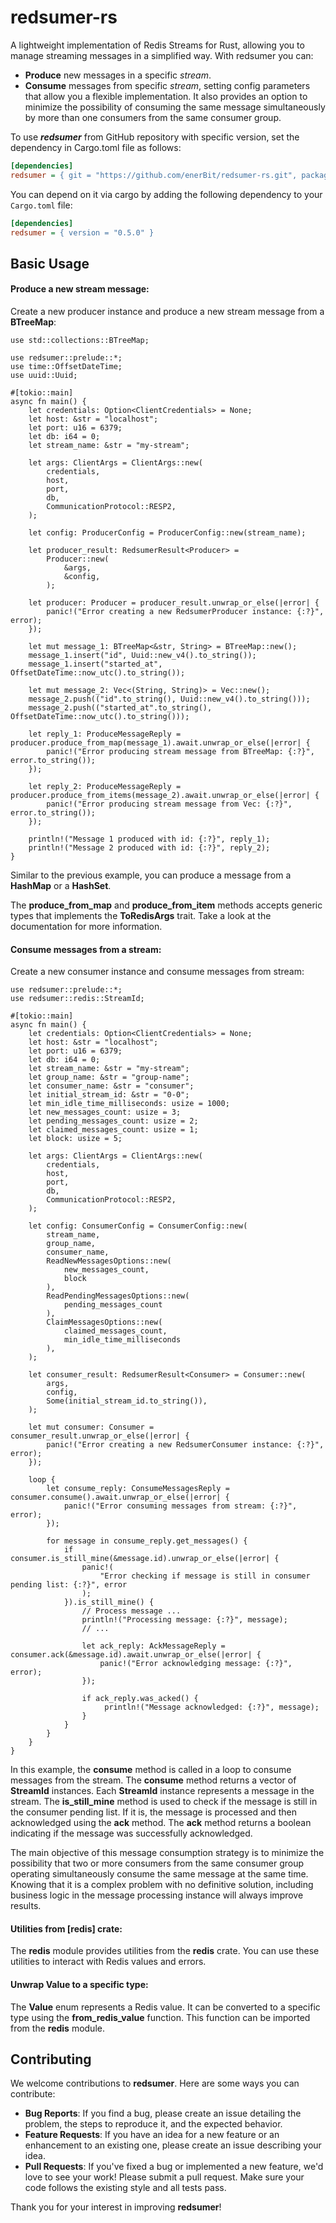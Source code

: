 # redsumer-rs

A lightweight implementation of Redis Streams for Rust, allowing you to manage streaming messages in a simplified way. With redsumer you can:

- **Produce** new messages in a specific *stream*.
- **Consume** messages from specific *stream*, setting config parameters that allow you a flexible implementation. It also provides an option to minimize the possibility of consuming the same message simultaneously by more than one consumers from the same consumer group.

To use ***redsumer*** from GitHub repository with specific version, set the dependency in Cargo.toml file as follows:

```ini
[dependencies]
redsumer = { git = "https://github.com/enerBit/redsumer-rs.git", package = "redsumer", version = "0.5.0" }
```

You can depend on it via cargo by adding the following dependency to your `Cargo.toml` file:

```ini
[dependencies]
redsumer = { version = "0.5.0" }
```

## Basic Usage

#### Produce a new stream message:

Create a new producer instance and produce a new stream message from a **BTreeMap**:

```rust,no_run
use std::collections::BTreeMap;

use redsumer::prelude::*;
use time::OffsetDateTime;
use uuid::Uuid;

#[tokio::main]
async fn main() {
    let credentials: Option<ClientCredentials> = None;
    let host: &str = "localhost";
    let port: u16 = 6379;
    let db: i64 = 0;
    let stream_name: &str = "my-stream";

    let args: ClientArgs = ClientArgs::new(
        credentials,
        host,
        port,
        db,
        CommunicationProtocol::RESP2,
    );

    let config: ProducerConfig = ProducerConfig::new(stream_name);

    let producer_result: RedsumerResult<Producer> =
        Producer::new(
            &args,
            &config,
        );

    let producer: Producer = producer_result.unwrap_or_else(|error| {
        panic!("Error creating a new RedsumerProducer instance: {:?}", error);
    });

    let mut message_1: BTreeMap<&str, String> = BTreeMap::new();
    message_1.insert("id", Uuid::new_v4().to_string());
    message_1.insert("started_at", OffsetDateTime::now_utc().to_string());

    let mut message_2: Vec<(String, String)> = Vec::new();
    message_2.push(("id".to_string(), Uuid::new_v4().to_string()));
    message_2.push(("started_at".to_string(), OffsetDateTime::now_utc().to_string()));

    let reply_1: ProduceMessageReply = producer.produce_from_map(message_1).await.unwrap_or_else(|error| {
        panic!("Error producing stream message from BTreeMap: {:?}", error.to_string());
    });

    let reply_2: ProduceMessageReply = producer.produce_from_items(message_2).await.unwrap_or_else(|error| {
        panic!("Error producing stream message from Vec: {:?}", error.to_string());
    });

    println!("Message 1 produced with id: {:?}", reply_1);
    println!("Message 2 produced with id: {:?}", reply_2);
}
```

Similar to the previous example, you can produce a message from a **HashMap** or a **HashSet**.

The **produce_from_map** and **produce_from_item** methods accepts generic types that implements the **ToRedisArgs** trait. Take a look at the documentation for more information.

#### Consume messages from a stream:

Create a new consumer instance and consume messages from stream:

```rust,no_run
use redsumer::prelude::*;
use redsumer::redis::StreamId;

#[tokio::main]
async fn main() {
    let credentials: Option<ClientCredentials> = None;
    let host: &str = "localhost";
    let port: u16 = 6379;
    let db: i64 = 0;
    let stream_name: &str = "my-stream";
    let group_name: &str = "group-name";
    let consumer_name: &str = "consumer";
    let initial_stream_id: &str = "0-0";
    let min_idle_time_milliseconds: usize = 1000;
    let new_messages_count: usize = 3;
    let pending_messages_count: usize = 2;
    let claimed_messages_count: usize = 1;
    let block: usize = 5;

    let args: ClientArgs = ClientArgs::new(
        credentials,
        host,
        port,
        db,
        CommunicationProtocol::RESP2,
    );

    let config: ConsumerConfig = ConsumerConfig::new(
        stream_name,
        group_name,
        consumer_name,
        ReadNewMessagesOptions::new(
            new_messages_count,
            block
        ),
        ReadPendingMessagesOptions::new(
            pending_messages_count
        ),
        ClaimMessagesOptions::new(
            claimed_messages_count,
            min_idle_time_milliseconds
        ),
    );

    let consumer_result: RedsumerResult<Consumer> = Consumer::new(
        args,
        config,
        Some(initial_stream_id.to_string()),
    );

    let mut consumer: Consumer = consumer_result.unwrap_or_else(|error| {
        panic!("Error creating a new RedsumerConsumer instance: {:?}", error);
    });

    loop {
        let consume_reply: ConsumeMessagesReply = consumer.consume().await.unwrap_or_else(|error| {
            panic!("Error consuming messages from stream: {:?}", error);
        });

        for message in consume_reply.get_messages() {
            if consumer.is_still_mine(&message.id).unwrap_or_else(|error| {
                panic!(
                    "Error checking if message is still in consumer pending list: {:?}", error
                );
            }).is_still_mine() {
                // Process message ...
                println!("Processing message: {:?}", message);
                // ...

                let ack_reply: AckMessageReply = consumer.ack(&message.id).await.unwrap_or_else(|error| {
                    panic!("Error acknowledging message: {:?}", error);
                });

                if ack_reply.was_acked() {
                     println!("Message acknowledged: {:?}", message);
                }
            }
        }
    }
}
```

In this example, the **consume** method is called in a loop to consume messages from the stream.
The **consume** method returns a vector of **StreamId** instances. Each **StreamId** instance represents a message in the stream.
The **is_still_mine** method is used to check if the message is still in the consumer pending list.
If it is, the message is processed and then acknowledged using the **ack** method.
The **ack** method returns a boolean indicating if the message was successfully acknowledged.

The main objective of this message consumption strategy is to minimize the possibility that two or more consumers from the same consumer group operating simultaneously consume the same message at the same time.
Knowing that it is a complex problem with no definitive solution, including business logic in the message processing instance will always improve results.

#### Utilities from [redis] crate:

The **redis** module provides utilities from the **redis** crate. You can use these utilities to interact with Redis values and errors.

#### Unwrap **Value** to a specific type:

The **Value** enum represents a Redis value. It can be converted to a specific type using the **from_redis_value** function. This function can be imported from the **redis** module.

## Contributing

We welcome contributions to **redsumer**. Here are some ways you can contribute:

- **Bug Reports**: If you find a bug, please create an issue detailing the problem, the steps to reproduce it, and the expected behavior.
- **Feature Requests**: If you have an idea for a new feature or an enhancement to an existing one, please create an issue describing your idea.
- **Pull Requests**: If you've fixed a bug or implemented a new feature, we'd love to see your work! Please submit a pull request. Make sure your code follows the existing style and all tests pass.

Thank you for your interest in improving **redsumer**!